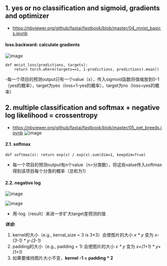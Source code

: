 ## 1. yes or no classification and sigmoid, gradients and optimizer
- https://nbviewer.org/github/fastai/fastbook/blob/master/04_mnist_basics.ipynb
#### loss.backward: calculate gradients
![image](https://github.com/171909771/deep-learning/assets/41554601/c9dff38e-eb6a-4391-bf63-845f39c5fcf9)
```
def mnist_loss(predictions, targets):
    return torch.where(targets==1, 1-predictions, predictions).mean()
```
-每一个项目的预测output只有一个value（x），传入sigmoid函数将值缩放到0-1（yes的概率），target为yes（loss=1-yes的概率），target为no（loss=yes的概率）

## 2. multiple classification and softmax + negative log likelihood = crossentropy
- https://nbviewer.org/github/fastai/fastbook/blob/master/05_pet_breeds.ipynb
![image](https://github.com/171909771/deep-learning/assets/41554601/bb9a2bd7-8aae-4746-acf0-3029525822e2)

#### 2.1. softmax
```
def softmax(x): return exp(x) / exp(x).sum(dim=1, keepdim=True)
```
- 每一个项目的预测output有n个value（n=分类数），将这些value传入softmax得到该项目每个分类的概率（总和为1）

#### 2.2. negative log
![image](https://github.com/171909771/deep-learning/assets/41554601/c1fe4eb7-3fc3-4dee-8e2e-5a840349a51a)

![image](https://github.com/171909771/deep-learning/assets/41554601/86a7b943-9bbd-46f3-87c5-f62befe06bbc)

- 用-log（result）来进一步扩大target差预测的值


***体会:***
1. kernel的大小（e.g., kernal_size = 3 is 3*3）会使图片的大小  *x * y* 变为 *x-(3-1) * y-(3-1)*
2. padding的大小（e.g., padding = 1) 会使图片的大小  *x * y* 变为 *x+(1+1) * y+(1+1)*
3. 如果要维持图片大小不变，**kernel -1 = padding * 2**
